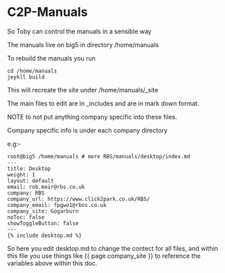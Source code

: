 # C2P-Manuals
So Toby can control the manuals in a sensible way

The manuals live on big5 in directory /home/manuals

To rebuild the manuals you run 

```
cd /home/manuals
jeykll build
```

This will recreate the site under /home/manuals/_site

The main files to edit are in _includes and are in mark down format.

NOTE to not put anything company specific into these files.

Company specific info is under each company directory

e.g:-

```
root@big5 /home/manuals # more RBS/manuals/desktop/index.md 
---
title: Desktop
weight: 1
layout: default
email: rob.moir@rbs.co.uk
company: RBS
company_url: https://www.click2park.co.uk/RBS/
company_email: fpgwo1@rbos.co.uk
company_site: Gogarburn
noToc: false
showToggleButton: false
---
{% include desktop.md %}
```

So here you edit desktop.md to change the contect for all files, and within this file you use things like {{ page.company_site }}
 to reference the variables above within this doc.
 
 
